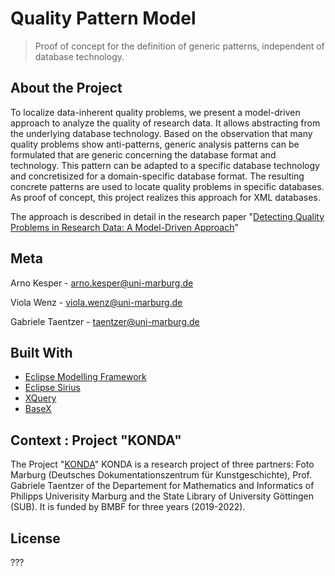 # Quality Pattern Model

> Proof of concept for the definition of generic patterns, independent of database technology.


## About the Project

To localize data-inherent quality problems, we present a model-driven approach to analyze the quality of research data.
It allows abstracting from the underlying database technology. 
Based on the observation that many quality problems show anti-patterns, generic analysis patterns can be formulated that are generic concerning the database format and technology. 
This pattern can be adapted to a specific database technology and concretisized for a domain-specific database format. 
The resulting concrete patterns are used to locate quality problems in specific databases.
As proof of concept, this project realizes this approach for XML databases.

The approach is described in detail in the research paper "[Detecting Quality Problems in Research Data: A Model-Driven Approach](https://doi.org/10.5281/zenodo.4019095)"


## Meta

Arno Kesper - arno.kesper@uni-marburg.de

Viola Wenz - viola.wenz@uni-marburg.de

Gabriele Taentzer - taentzer@uni-marburg.de


## Built With

* [Eclipse Modelling Framework](https://www.eclipse.org/modeling/emf/)
* [Eclipse Sirius](https://www.eclipse.org/sirius/)
* [XQuery](https://www.w3.org/XML/Query/)
* [BaseX](https://basex.org)


## Context : Project "KONDA"

The Project "[KONDA](https://zenodo.org/communities/konda-project)"
KONDA is a research project of three partners: 
Foto Marburg (Deutsches Dokumentationszentrum für Kunstgeschichte), 
Prof. Gabriele Taentzer of the Departement for Mathematics and Informatics  of Philipps Univerisity Marburg 
and the State Library of University Göttingen (SUB). 
It is funded by BMBF for three years (2019-2022).


## License
???